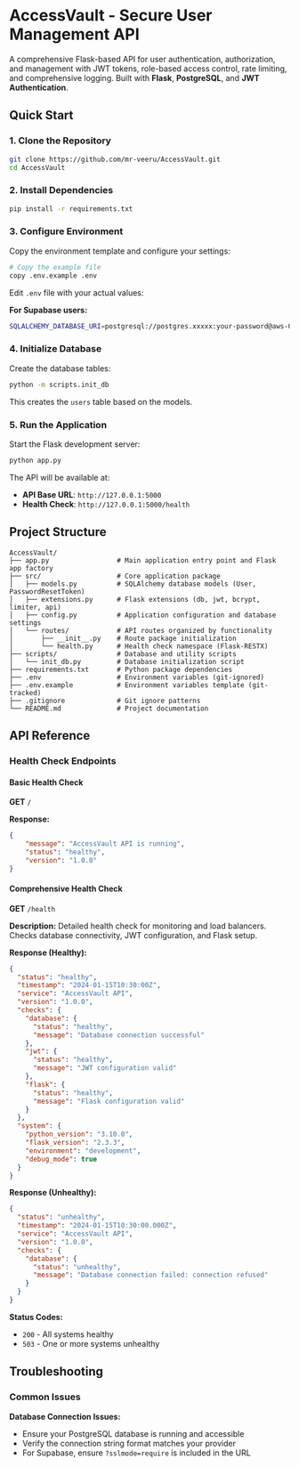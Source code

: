 # AccessVault - Secure User Management API

A comprehensive Flask-based API for user authentication, authorization, and management with JWT tokens, role-based access control, rate limiting, and comprehensive logging. Built with **Flask**, **PostgreSQL**, and **JWT Authentication**.

## Quick Start

### 1. Clone the Repository
```bash
git clone https://github.com/mr-veeru/AccessVault.git
cd AccessVault
```

### 2. Install Dependencies
```bash
pip install -r requirements.txt
```

### 3. Configure Environment
Copy the environment template and configure your settings:

```bash
# Copy the example file
copy .env.example .env
```

Edit `.env` file with your actual values:

**For Supabase users:**
```bash
SQLALCHEMY_DATABASE_URI=postgresql://postgres.xxxxx:your-password@aws-0-region.pooler.supabase.com:6543/postgres?sslmode=require
```

### 4. Initialize Database
Create the database tables:
```bash
python -m scripts.init_db
```
This creates the `users` table based on the models.

### 5. Run the Application
Start the Flask development server:
```bash
python app.py
```
The API will be available at:
- **API Base URL**: `http://127.0.0.1:5000`
- **Health Check**: `http://127.0.0.1:5000/health`

## Project Structure
```
AccessVault/
├── app.py                 # Main application entry point and Flask app factory
├── src/                   # Core application package
│   ├── models.py          # SQLAlchemy database models (User, PasswordResetToken)
│   ├── extensions.py      # Flask extensions (db, jwt, bcrypt, limiter, api)
│   ├── config.py          # Application configuration and database settings
│   └── routes/            # API routes organized by functionality
│       ├── __init__.py    # Route package initialization
│       └── health.py      # Health check namespace (Flask-RESTX)
├── scripts/               # Database and utility scripts
│   └── init_db.py         # Database initialization script
├── requirements.txt       # Python package dependencies
├── .env                   # Environment variables (git-ignored)
├── .env.example           # Environment variables template (git-tracked)
├── .gitignore             # Git ignore patterns
└── README.md              # Project documentation
```

## API Reference

### Health Check Endpoints

#### Basic Health Check
**GET** `/` 

**Response:**
```json
{
    "message": "AccessVault API is running",
    "status": "healthy",
    "version": "1.0.0"
}
```

#### Comprehensive Health Check
**GET** `/health`

**Description:** Detailed health check for monitoring and load balancers. Checks database connectivity, JWT configuration, and Flask setup.

**Response (Healthy):**
```json
{
  "status": "healthy",
  "timestamp": "2024-01-15T10:30:00Z",
  "service": "AccessVault API",
  "version": "1.0.0",
  "checks": {
    "database": {
      "status": "healthy",
      "message": "Database connection successful"
    },
    "jwt": {
      "status": "healthy",
      "message": "JWT configuration valid"
    },
    "flask": {
      "status": "healthy",
      "message": "Flask configuration valid"
    }
  },
  "system": {
    "python_version": "3.10.0",
    "flask_version": "2.3.3",
    "environment": "development",
    "debug_mode": true
  }
}
```

**Response (Unhealthy):**
```json
{
  "status": "unhealthy",
  "timestamp": "2024-01-15T10:30:00.000Z",
  "service": "AccessVault API",
  "version": "1.0.0",
  "checks": {
    "database": {
      "status": "unhealthy",
      "message": "Database connection failed: connection refused"
    }
  }
}
```

**Status Codes:**
- `200` - All systems healthy
- `503` - One or more systems unhealthy

## Troubleshooting

### Common Issues

**Database Connection Issues:**
- Ensure your PostgreSQL database is running and accessible
- Verify the connection string format matches your provider
- For Supabase, ensure `?sslmode=require` is included in the URL
